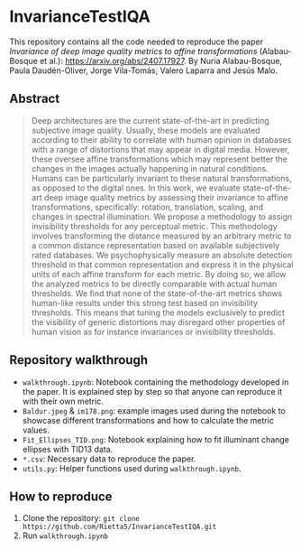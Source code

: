 InvarianceTestIQA
================

This repository contains all the code needed to reproduce the paper *Invariance of deep image quality metrics to affine transformations* (Alabau-Bosque et al.): https://arxiv.org/abs/2407.17927. By Nuria Alabau-Bosque, Paula Daudén-Oliver, Jorge Vila-Tomás, Valero Laparra and Jesús Malo.

## Abstract
> Deep architectures are the current state-of-the-art in predicting subjective image quality. Usually, these models are evaluated according to their ability to correlate with human opinion in databases with a range of distortions that may appear in digital media. However, these oversee affine transformations which may represent better the changes in the images actually happening in natural conditions. Humans can be particularly invariant to these natural transformations, as opposed to the digital ones. In this work, we evaluate state-of-the-art deep image quality metrics by assessing their invariance to affine transformations, specifically: rotation, translation, scaling, and changes in spectral illumination. We propose a methodology to assign invisibility thresholds for any perceptual metric. This methodology involves transforming the distance measured by an arbitrary metric to a common distance representation based on available subjectively rated databases. We psychophysically measure an absolute detection threshold in that common representation and express it in the physical units of each affine transform for each metric. By doing so, we allow the analyzed metrics to be directly comparable with actual human thresholds. We find that none of the state-of-the-art metrics shows human-like results under this strong test based on invisibility thresholds. This means that tuning the models exclusively to predict the visibility of generic distortions may disregard other properties of human vision as for instance invariances or invisibility thresholds.

## Repository walkthrough
- `walkthrough.ipynb`: Notebook containing the methodology developed in the paper. It is explained step by step so that anyone can reproduce it with their own metric.
- `Baldur.jpeg` & `im178.png`: example images used during the notebook to showcase different transformations and how to calculate the metric values.
- `Fit_Ellipses_TID.png`: Notebook explaining how to fit illuminant change ellipses with TID13 data.
- `*.csv`: Necessary data to reproduce the paper.
- `utils.py`: Helper functions used during `walkthrough.ipynb`.

## How to reproduce
1. Clone the repository: `git clone https://github.com/Rietta5/InvarianceTestIQA.git`
2. Run `walkthrough.ipynb`

